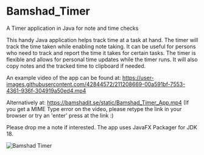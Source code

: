 # Bamshad_Timer
A Timer application in Java for note and time checks

This handy Java application helps track time at a task at hand.
The timer will track the time taken while enabling note taking.
It can be useful for persons who need to track and report the time it takes for certain tasks.
The timer is flexible and allows for personal time updates while the timer runs. It will also copy notes and the tracked time to clipboard if needed.

An example video of the app can be found at:
https://user-images.githubusercontent.com/42844572/211208669-00a591bf-7553-4361-936f-304919a50ed4.mp4

Alternatively at: https://bamshadit.se/static/Bamshad_Timer_App.mp4
(If you get a MIME Type error on the video, please retype the link in your browser or try an 'enter' press at the link :)

Please drop me a note if interested. The app uses JavaFX Packager for JDK 18.


![Bamshad Timer](https://user-images.githubusercontent.com/42844572/218413784-1a62e50f-758f-412a-aeef-a701c134eae7.png)

